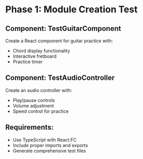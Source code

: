 # Phase 1: Module Creation Test

## Component: TestGuitarComponent

Create a React component for guitar practice with:

- Chord display functionality
- Interactive fretboard
- Practice timer

## Component: TestAudioController

Create an audio controller with:

- Play/pause controls
- Volume adjustment
- Speed control for practice

## Requirements:

- Use TypeScript with React.FC
- Include proper imports and exports
- Generate comprehensive test files

